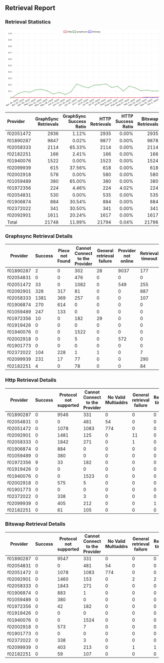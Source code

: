 ## Retrieval Report
### Retrieval Statistics
<img src="https://raw.githubusercontent.com/data-preservation-programs/filplus-checker-assets/main/filecoin-project/filecoin-plus-large-datasets/issues/1341/1696552833952.png"/>

| Provider  | GraphSync Retrievals | GraphSync Success Ratio | HTTP Retrievals | HTTP Success Ratio | Bitswap Retrievals | Bitswap Success Ratio |
| :-------- | -------------------: | ----------------------: | --------------: | -----------------: | -----------------: | --------------------: |
| f02051472 |                 2936 |                   1.12% |            2935 |              0.00% |               2935 |                 0.00% |
| f01890287 |                 9847 |                   0.02% |            9877 |              0.00% |               9878 |                 0.00% |
| f02058333 |                 2114 |                  65.33% |            2114 |              0.00% |               2114 |                 0.00% |
| f02182251 |                  166 |                   2.41% |             166 |              0.00% |                166 |                 0.00% |
| f01940076 |                 1522 |                   0.00% |            1523 |              0.00% |               1524 |                 0.00% |
| f02099939 |                  615 |                  37.56% |             618 |              0.00% |                618 |                 0.00% |
| f02002918 |                  578 |                   0.00% |             580 |              0.00% |                580 |                 0.00% |
| f01059489 |                  380 |                  65.00% |             380 |              0.00% |                380 |                 0.00% |
| f01972356 |                  224 |                   4.46% |             224 |              4.02% |                224 |                 0.00% |
| f02054831 |                  530 |                   0.00% |             535 |              0.00% |                535 |                 0.00% |
| f01906874 |                  884 |                  30.54% |             884 |              0.00% |                884 |                 0.00% |
| f02372022 |                  341 |                  30.50% |             341 |              0.00% |                341 |                 0.00% |
| f02092901 |                 1611 |                  20.24% |            1617 |              0.00% |               1617 |                 0.00% |
| Total     |                21748 |                  11.99% |           21794 |              0.04% |              21796 |                 0.00% |

### Graphsync Retrieval Details
| Provider  | Success | Piece not Found | Cannot Connect to the Provider | General retrieval failure | Provider not online | Retrieval timeout | Unconfirmed block transfer | No Valid Multiaddrs |
| --------- | ------- | --------------- | ------------------------------ | ------------------------- | ------------------- | ----------------- | -------------------------- | ------------------- |
| f01890287 | 2       | 0               | 302                            | 28                        | 9037                | 177               | 301                        | 0                   |
| f02054831 | 0       | 0               | 476                            | 0                         | 0                   | 0                 | 0                          | 54                  |
| f02051472 | 33      | 0               | 1082                           | 0                         | 549                 | 255               | 238                        | 779                 |
| f02092901 | 326     | 317             | 81                             | 0                         | 0                   | 887               | 0                          | 0                   |
| f02058333 | 1381    | 369             | 257                            | 0                         | 0                   | 107               | 0                          | 0                   |
| f01906874 | 270     | 614             | 0                              | 0                         | 0                   | 0                 | 0                          | 0                   |
| f01059489 | 247     | 133             | 0                              | 0                         | 0                   | 0                 | 0                          | 0                   |
| f01972356 | 10      | 0               | 182                            | 29                        | 0                   | 0                 | 3                          | 0                   |
| f01919426 | 0       | 0               | 0                              | 0                         | 0                   | 0                 | 0                          | 0                   |
| f01940076 | 0       | 0               | 1522                           | 0                         | 0                   | 0                 | 0                          | 0                   |
| f02002918 | 0       | 0               | 5                              | 0                         | 572                 | 0                 | 1                          | 0                   |
| f01901773 | 0       | 0               | 0                              | 0                         | 0                   | 0                 | 0                          | 0                   |
| f02372022 | 104     | 228             | 1                              | 1                         | 0                   | 7                 | 0                          | 0                   |
| f02099939 | 231     | 17              | 77                             | 0                         | 0                   | 290               | 0                          | 0                   |
| f02182251 | 4       | 0               | 78                             | 0                         | 0                   | 84                | 0                          | 0                   |

### Http Retrieval Details
| Provider  | Success | Protocol not supported | Cannot Connect to the Provider | No Valid Multiaddrs | General retrieval failure | Retrieval timeout |
| --------- | ------- | ---------------------- | ------------------------------ | ------------------- | ------------------------- | ----------------- |
| f01890287 | 0       | 9546                   | 331                            | 0                   | 0                         | 0                 |
| f02054831 | 0       | 0                      | 481                            | 54                  | 0                         | 0                 |
| f02051472 | 0       | 1078                   | 1083                           | 774                 | 0                         | 0                 |
| f02092901 | 0       | 1481                   | 125                            | 0                   | 11                        | 0                 |
| f02058333 | 0       | 1842                   | 271                            | 0                   | 1                         | 0                 |
| f01906874 | 0       | 884                    | 0                              | 0                   | 0                         | 0                 |
| f01059489 | 0       | 380                    | 0                              | 0                   | 0                         | 0                 |
| f01972356 | 9       | 33                     | 182                            | 0                   | 0                         | 0                 |
| f01919426 | 0       | 0                      | 0                              | 0                   | 0                         | 0                 |
| f01940076 | 0       | 0                      | 1523                           | 0                   | 0                         | 0                 |
| f02002918 | 0       | 575                    | 5                              | 0                   | 0                         | 0                 |
| f01901773 | 0       | 0                      | 0                              | 0                   | 0                         | 0                 |
| f02372022 | 0       | 338                    | 3                              | 0                   | 0                         | 0                 |
| f02099939 | 0       | 405                    | 212                            | 0                   | 0                         | 1                 |
| f02182251 | 0       | 61                     | 105                            | 0                   | 0                         | 0                 |

### Bitswap Retrieval Details
| Provider  | Success | Protocol not supported | Cannot Connect to the Provider | No Valid Multiaddrs | General retrieval failure | Retrieval timeout |
| --------- | ------- | ---------------------- | ------------------------------ | ------------------- | ------------------------- | ----------------- |
| f01890287 | 0       | 9547                   | 331                            | 0                   | 0                         | 0                 |
| f02054831 | 0       | 0                      | 481                            | 54                  | 0                         | 0                 |
| f02051472 | 0       | 1078                   | 1083                           | 774                 | 0                         | 0                 |
| f02092901 | 0       | 1460                   | 153                            | 0                   | 2                         | 2                 |
| f02058333 | 0       | 1843                   | 271                            | 0                   | 0                         | 0                 |
| f01906874 | 0       | 883                    | 1                              | 0                   | 0                         | 0                 |
| f01059489 | 0       | 380                    | 0                              | 0                   | 0                         | 0                 |
| f01972356 | 0       | 42                     | 182                            | 0                   | 0                         | 0                 |
| f01919426 | 0       | 0                      | 0                              | 0                   | 0                         | 0                 |
| f01940076 | 0       | 0                      | 1524                           | 0                   | 0                         | 0                 |
| f02002918 | 0       | 573                    | 7                              | 0                   | 0                         | 0                 |
| f01901773 | 0       | 0                      | 0                              | 0                   | 0                         | 0                 |
| f02372022 | 0       | 338                    | 3                              | 0                   | 0                         | 0                 |
| f02099939 | 0       | 403                    | 213                            | 0                   | 1                         | 1                 |
| f02182251 | 0       | 59                     | 107                            | 0                   | 0                         | 0                 |
